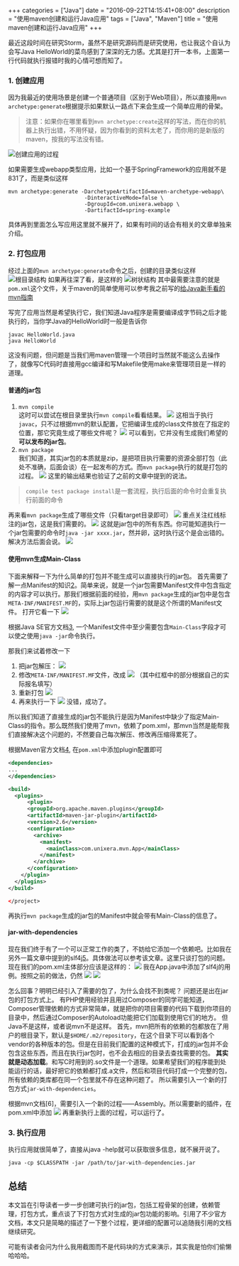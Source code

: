 +++
categories = ["Java"]
date = "2016-09-22T14:15:41+08:00"
description = "使用maven创建和运行Java应用"
tags = ["Java", "Maven"]
title = "使用maven创建和运行Java应用"
+++

最近这段时间在研究Storm，虽然不是研究源码而是研究使用，也让我这个自认为会写Java HelloWorld的菜鸟感到了深深的无力感。尤其是打开一本书，上面第一行代码就执行报错时我的心情可想而知了。

### 1. 创建应用

因为我最近的使用场景是创建一个普通项目（区别于Web项目），所以直接用`mvn archetype:generate`根据提示如果默认一路点下来会生成一个简单应用的骨架。

> 注意：如果你在哪里看到`mvn archetype:create`这样的写法，而在你的机器上执行出错，不用怀疑，因为你看到的资料太老了，而你用的是新版的maven，按我的写法没有错。

![创建应用的过程][1]

如果需要生成webapp类型应用，比如一个基于SpringFramework的应用就不是831了，而是类似这样

```
mvn archetype:generate -DarchetypeArtifactId=maven-archetype-webapp\
                        -DinteractiveMode=false \
                        -DgroupId=com.unixera.webapp \
                        -DartifactId=spring-example
```
具体再到里面怎么写应用这里就不展开了，如果有时间的话会有相关的文章单独来介绍。

### 2. 打包应用
经过上面的`mvn archetype:generate`命令之后，创建的目录类似这样
![根目录结构](http://ww3.sinaimg.cn/large/006y8lVajw1f84hsklj4oj30g003ejrn.jpg)
如果再往深了看，是这样的
![树状结构](http://ww3.sinaimg.cn/large/006y8lVajw1f84huul3ihj30jq0j8ab7.jpg)
其中最需要注意的就是`pom.xml`这个文件，关于maven的简单使用可以参考我之前写的[给Java新手看的mvn指南](http://unixera.com/java/mvn-tutorial-for-novice/)

写完了应用当然是希望执行它，我们知道Java程序是需要编译成字节码之后才能执行的，当你学Java的HelloWorld时一般是告诉你

```
javac HelloWorld.java
java HelloWorld
```

这没有问题，但问题是当我们用maven管理一个项目时当然就不能这么去操作了，就像写C代码时直接用gcc编译和写Makefile使用make来管理项目是一样的道理。

#### 普通的jar包
1. `mvn compile`  
这时可以尝试在根目录里执行`mvn compile`看看结果。
![](http://ww3.sinaimg.cn/large/006y8lVajw1f84hzh3knjj31bk0l6dmm.jpg)
这相当于执行`javac`，只不过根据mvn的默认配置，它把编译生成的class文件放在了指定的位置，那它究竟生成了哪些文件呢？
![](http://ww1.sinaimg.cn/large/006y8lVajw1f84i209hshj30xu0x241u.jpg)
可以看到，它并没有生成我们希望的**可以发布的jar包**。
2. `mvn package`  
我们知道，其实jar包的本质就是zip，是把项目执行需要的资源全部打包（此处不准确，后面会谈）在一起发布的方式。而`mvn package`执行的就是打包的过程。
![](http://ww1.sinaimg.cn/large/006y8lVajw1f84i6llp9cj31di194k5p.jpg)
这里的输出结果也验证了之前的文章中提到的说法。

> `compile test package install`是一套流程，执行后面的命令时会重复执行前面的命令

再来看`mvn package`生成了哪些文件（只看target目录即可）
![](http://ww3.sinaimg.cn/large/006y8lVajw1f84ibl3z03j30qm0xw78g.jpg)
重点关注红线标注的jar包，这是我们需要的。
![](http://ww4.sinaimg.cn/large/006y8lVajw1f84iezqgjrj313c0h0jvy.jpg)
这就是jar包中的所有东西。你可能知道执行一个jar包需要的命令时`java -jar xxxx.jar`，然并卵，这时执行这个是会出错的。解决方法后面会说。
![](http://ww4.sinaimg.cn/large/006y8lVajw1f84iggkm9nj30vi02at9g.jpg)

#### 使用mvn生成Main-Class

下面来解释一下为什么简单的打包并不能生成可以直接执行的jar包。
首先需要了解一点Manifest的知识[2]。简单来说，就是一个jar包需要Manifest文件中包含指定的内容才可以执行。那我们根据前面的经验，用`mvn package`生成的jar包中是包含`META-INF/MANIFEST.MF`的，实际上jar包运行需要的就是这个所谓的Manifest文件。
打开它看一下
![](http://ww3.sinaimg.cn/large/006y8lVajw1f88hw52bhvj30kg06caax.jpg)

根据Java SE官方文档[3], 一个Manifest文件中至少需要包含`Main-Class`字段才可以使之使用`java -jar`命令执行。

那我们来试着修改一下
1. 把jar包解压：
![](http://ww2.sinaimg.cn/large/006y8lVagw1f88i2b79rzj30zq0d00wv.jpg)
2. 修改`META-INF/MANIFEST.MF`文件，改成
![](http://ww3.sinaimg.cn/large/006y8lVajw1f88i3lfb2fj30pc08c0u5.jpg)
（其中红框中的部分根据自己的实际报名填写）
3. 重新打包
![](http://ww4.sinaimg.cn/large/006y8lVajw1f88id79j1pj311a0cejv9.jpg)
4. 再来执行一下
![](http://ww4.sinaimg.cn/large/006y8lVajw1f88ig6mioaj30ew020q32.jpg)
没错，成功了。

所以我们知道了直接生成的jar包不能执行是因为Manifest中缺少了指定Main-Class的指令。那么既然我们使用了mvn，依赖了pom.xml，那mvn当然是能帮我们直接解决这个问题的，不然要自己每次解压、修改再压缩得累死了。

根据Maven官方文档[4], 在`pom.xml`中添加plugin配置即可
```xml
<dependencies>
...
</dependencies>

<build>
  <plugins>
      <plugin>
      <groupId>org.apache.maven.plugins</groupId>
      <artifactId>maven-jar-plugin</artifactId>
      <version>2.6</version>
      <configuration>
        <archive>
          <manifest>
            <mainClass>com.unixera.mvn.App</mainClass>
          </manifest>
        </archive>
      </configuration>
    </plugin>
  </plugins>
</build>

</project>
```
再执行`mvn package`生成的jar包的Manifest中就会带有Main-Class的信息了。

#### jar-with-dependencies

现在我们终于有了一个可以正常工作的类了，不妨给它添加一个依赖吧。比如我在另外一篇文章中提到的slf4j[5]。具体做法可以参考该文章。这里只谈打包的问题。现在我们的pom.xml主体部分应该是这样的：
![](http://ww3.sinaimg.cn/large/006y8lVajw1f88leultmzj30tm10k43x.jpg)
我在App.java中添加了slf4j的用例。按照之前的做法，仍然
![](http://ww3.sinaimg.cn/large/006y8lVajw1f88lgk9cxxj31cs1787fv.jpg)
![](http://ww4.sinaimg.cn/large/006y8lVajw1f88lgxno8yj311u090jv3.jpg)

怎么回事？明明已经引入了需要的包了，为什么会找不到类呢？
问题还是出在jar包的打包方式上。
有PHP使用经验并且用过Composer的同学可能知道，Composer管理依赖的方式非常简单，就是把你的项目需要的代码下载到你项目的目录中，然后通过Composer的Autoload功能把它们加载到使用它们的地方。
但Java不是这样，或者说mvn不是这样。
首先，mvn把所有的依赖的包都放在了用户的根目录下，默认是`$HOME/.m2/repository`，在这个目录下可以看到各个vendor的各种版本的包。但是在目前我们配置的这种模式下，打成的jar包并不会包含这些东西，而且在执行jar包时，也不会去相应的目录去查找需要的包。
**其实就是动态加载**。和写C时用到的.so文件是一个道理。如果希望我们的程序能到处能运行的话，最好把它的依赖都打成.a文件，然后和项目代码打成一个完整的包，所有依赖的类库都在同一个包里就不存在这种问题了。
所以需要引入一个新的打包方式`jar-with-dependencies`。

根据mvn文档[6]，需要引入一个新的过程——Assembly。所以需要新的插件，在pom.xml中添加
![](http://ww3.sinaimg.cn/large/006y8lVajw1f88lybcex8j30xm0ditb1.jpg)
再重新执行上面的过程，可以运行了。

### 3. 执行应用

执行应用就很简单了，直接从java -help就可以获取很多信息，就不展开说了。

`java -cp $CLASSPATH -jar /path/to/jar-with-dependencies.jar`

## 总结
本文旨在引导读者一步一步创建可执行的jar包，包括工程骨架的创建，依赖管理，打包方式，重点谈了下打包方式对生成的jar包功能的影响。引用了不少官方文档，本文只是简略的描述了一下整个过程，更详细的配置可以追随我引用的文档继续研究。

可能有读者会问为什么我用截图而不是代码块的方式来演示，其实我是怕你们偷懒哈哈哈。

[1]: http://ww1.sinaimg.cn/large/006y8lVajw1f840c2rryxj31ey100n83.jpg
[2]: https://docs.oracle.com/javase/tutorial/deployment/jar/manifestindex.html
[3]: https://docs.oracle.com/javase/tutorial/deployment/jar/appman.html
[4]: https://maven.apache.org/shared/maven-archiver/examples/classpath.html#Make
[5]: http://unixera.com/java/use-slf4j-and-log4j-to-log-your-applications/



